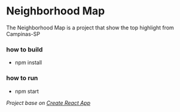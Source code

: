 # Neighborhood Map

The Neighborhood Map is a project that show the top highlight from Campinas-SP

### how to build

- npm install

### how to run

- npm start




*Project base on [Create React App](https://github.com/facebookincubator/create-react-app)*